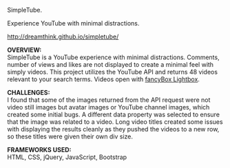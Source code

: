 
SimpleTube.

Experience YouTube with minimal distractions.

http://dreamthink.github.io/simpletube/

<p><strong>OVERVIEW: </strong><br>
SimpleTube is a YouTube experience with minimal distractions. Comments, number of views and likes are not displayed to create a minimal feel with simply videos. This project utilizes the YouTube API and returns 48 videos relevant to your search terms. Videos open with <a href="http://fancyapps.com/fancybox/" target="_blank">fancyBox Lightbox</a>.</p>
<p><strong>CHALLENGES:</strong><br>
I found that some of the images returned from the API request were not video still images but avatar images or YouTube channel images, which created some initial bugs. A different data property was selected to ensure that the image was related to a video. Long video titles created some issues with displaying the results cleanly as they pushed the videos to a new row, so these titles were given their own div size.
</p>
<p><strong>FRAMEWORKS USED:</strong><br>
HTML, CSS, jQuery, JavaScript, Bootstrap
</p>